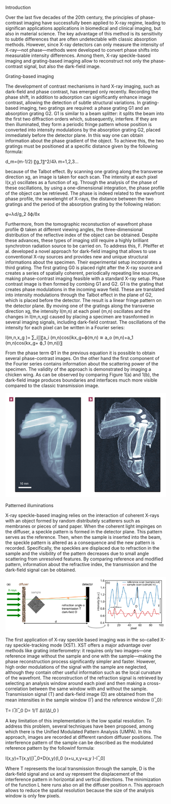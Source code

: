 Introduction

Over the last five decades of the 20th century, the principles of phase-contrast imaging have successfully been applied to X-ray regime, leading to significan applications applications in biomedical and clinical imaging, but also in material science. The key advantage of this method is its sensitivity to subtle differences that are often undetectable with classic absorption methods. However, since X-ray detectors can only measure the intensity of X-ray—not phase—methods were developed to convert phase shifts into measurable intensity differences. Among them, X-ray speckle-based imaging and grating-based imaging allow to reconstruct not only the phase-contrast signal, but also the dark-field image.


Grating-based imaging

The development of contrast mechanisms in hard X-ray imaging, such as dark-field and phase contrast, has emerged only recently. Recording the phase shift, in addition to adsorption can significantly enhance image contrast, allowing the detection of subtle structural variations.
In grating-based imaging, two gratings are required: a phase grating G1 and an absorption grating G2. G1 is similar to a beam splitter: it splits the beam into the first two diffraction orders which, subsequently, interfere. If they are then illuminated, they form a periodic fringe pattern whose position is converted into intensity modulations by the absorption grating G2, placed immediately before the detector plane. In this way one can obtain information about the phase gradient of the object. To achieve this, the two gratings must be positioned at a specific distance given by the following formula:

d_m=(m-1/2)  〖g_1〗^2/4λ         m=1,2,3…


because of the Talbot effect. By scanning one grating along the transverse direction xg, an image is taken for each scan. The intensity at each pixel I(x,y) oscillates as a function of xg. Through the analysis of the phase of these oscillations, by using a one-dimensional integration, the phase profile of the object can be retrieved. The phase is indeed related to the wavefront phase profile, the wavelenght of X-rays, the distance between the two gratings and the period of the absorption grating by the following relation: 

φ=λd/g_2   δϕ/δx

Furthermore, from the tomographic reconstuction of wavefront phase profile Φ taken at different viewing angles, the three-dimensional distribution of the reflective index of the object can be obtained.
Despite these advances, these types of imaging still require a highly brilliant synchrotron radiation source to be carried on. 
To address this, F. Pfeiffer et al. developed a novel approach for dark-field imaging that allows to use conventional X-ray sources and provides new and unique structural informations about the specimen. Their experimental setup incorporates a third grating. The first grating G0 is placed right after the X-ray source and creates a series of spatially coherent, periodically repeating line sources, making phase-contrast imaging feasible with a standard X-ray setup. Phase contrast image is then formed by combing G1 and G2. G1 is the grating that creates phase modulations in the incoming wave field. These are translated into intensity modulations through the Talbot effect in the plane of G2, which is placed before the detector. The result is a linear fringe pattern on the detector plane. By moving one of the gratings along the transverse direction xg, the intensity I(m,n) at each pixel (m,n) oscillates and the changes in I(m,n,xg) caused by placing a specimen are trasnformed in several imaging signals, including dark-field contrast. The oscillations of the intensity for each pixel can be written in a Fourier series: 

I(m,n,x_g )= ∑_i▒〖a_i (m,n)cos⁡(ikx_g+ϕ(m,n)  ≅ a_o (m,n)+a_1 (m,n)cos⁡(kx_g+ ϕ_1 (m,n))〗

From the phase term Φ1 in the previous equation it is possible to obtain several phase-contrast images. On the other hand the first component of the Fourier series contains information about the scattering power of the specimen. 
The validity of the approach is demonstrated by imaging a chicken wing. As can be observed by comparing Figure 1(a) and 1(b), the dark-field image produces boundaries and interfaces much more visible compared to the classic transmission image.

![Figure 1. (a) Classic transmission image of chicken wing. (b) Dark-field image of chicken wing.](Fig1.png)

Patterned illuminations

X-ray speckle-based imaging relies on the interaction of coherent X-rays with an object formed by random distributely scatterers such as membranes or pieces of sand paper. When the coherent light impinges on the diffuser, a speckle pattern is formed in the detector plane. This pattern serves as the reference. Then, when the sample is inserted into the beam, the speckle pattern is altered as a consequence and the new pattern is recorded. Specifically, the speckles are displaced due to refraction in the sample and the visibility of the pattern decreases due to small angle scattering from unresolved features. By comparing reference and modified pattern, information about the refractive index, the transmission and the dark-field signal can be obtained.

![Figure 2. Schematics of speckle-based imaging setup](Fig2.png)

The first application of X-ray speckle based imaging was in the so-called X-ray speckle-tracking mode (XST). XST offers a major advantage over methods like grating interferometry: it requires only two images—one reference image without the sample and one with the sample—making the phase reconstruction process significantly simpler and faster. However, high order modulations of the signal with the sample are neglected, although they contain other useful information such as the local curvature of the wavefront. 
The reconstruction of the refraction signal is retrieved by selecting an analysis window around each pixel and then making a cross-correlation between the same window with and without the sample. Transmission signal (T) and dark-field image (D) are obtained from the mean intensities in the sample window (I ̅) and the reference window (I ̅_0):

T=  I ̅/I ̅_0 
D=  1/T  ∆I/(∆I_0 )

A key limitation of this implementation is the low spatial resolution. To address this problem, several techniques have been proposed, among which there is the Unified Modulated Pattern Analysis (UMPA). In this approach, images are recorded at different random diffuser positions. The interference pattern of the sample can be described as the modulated reference pattern by the followinf formula:

I(x,y)=T(x,y)[I ̅_0+D(x,y)(I_0 (x+u_x,y+u_y )-I ̅_0]

Where T represents the local transmission through the sample, D is the dark-field signal and ux and uy represent the displacement of the interference pattern in horizontal and vertical directions. The minimization of the function L here runs also on all the diffuser position n. This approach allows to reduce the spatial resolution because the size of the analysis window is only few pixels.

